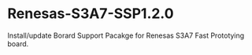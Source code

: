 # Renesas-S3A7-SSP1.2.0
Install/update Borard Support Pacakge for Renesas S3A7 Fast Prototying board.
